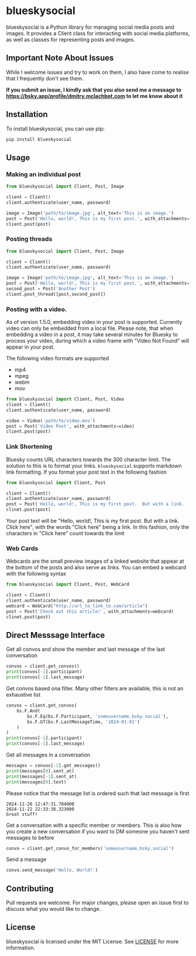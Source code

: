 # blueskysocial

blueskysocial is a Python library for managing social media posts and images. It provides a Client class for interacting with social media platforms, as well as classes for representing posts and images.

## Important Note About Issues

While I welcome issues and try to work on them, I also have come to realise that I frequently don't see them. 

**If you submit an issue, I kindly ask that you also send me a message to https://bsky.app/profile/dmitry.mclachbot.com to let me know about it**

## Installation

To install blueskysocial, you can use pip:

```bash
pip install blueskysocial
```

## Usage

### Making an individual post

```python
from blueskysocial import Client, Post, Image

client = Client()
client.authenticate(user_name, password)

image = Image('path/to/image.jpg', alt_text='This is an image.')
post = Post('Hello, world!, This is my first post.', with_attachments=[image])
client.post(post)
```

### Posting threads

```python
from blueskysocial import Client, Post, Image

client = Client()
client.authenticate(user_name, password)

image = Image('path/to/image.jpg', alt_text='This is an image.')
post = Post('Hello, world!, This is my first post.', with_attachments=[image])
second_post = Post('Another Post')
client.post_thread([post,second_post])
```

### Posting with a video.
As of version 1.5.0, embedding video in your post is supported.  Currently video can only be embedded from a local file.  Please note, that when embedding a video in a post, it may take several minutes for Bluesky to process your video, during which a video frame with "Video Not Found" will appear in your post.  

The following video formats are supported
- mp4
- mpeg
- webm
- mov

```python
from blueskysocial import Client, Post, Video
client = Client()
client.authenticate(user_name, password)

video = Video('path/to/video.mov')
post = Post('Video Post', with_attachments=video)
client.post(post)
```

### Link Shortening
Bluesky counts URL characters towards the 300 character limit.  The solution to this is to format your links.  `blueskysocial` supports markdown link formatting.  If you format your post text in the following fashion
```python
from blueskysocial import Client, Post

client = Client()
client.authenticate(user_name, password)
post = Post('Hello, world!, This is my first post.  But with a link.  [Click here](http://really.long.url.here)'),
clinet.post(post)
```
Your post text will be "Hello, world!, This is my first post. But with a link. Click here", with the words "Click here" being a link.  In this fashion, only the characters in "Click here" count towards the limit

### Web Cards
Webcards are the small preview images of a linked website that appear at the bottom of the posts and also serve as links.  You can embed a webcard with the following syntax
```python
from blueskysocial import Client, Post, WebCard

client = Client()
client.authenticate(user_name, password)
webcard = WebCard("http://url_to_link_to.com/article")
post = Post('Check out this article!', with_attachments=webcard)
clinet.post(post)
```

## Direct Messsage Interface


Get all convos and show the member and last message of the last conversation
```python
convos = client.get_convos()
print(convos[-1].participant)
print(convos[-1].last_message)
```

Get convos based ona filter.  Many other filters are available, this is not an exhaustive list

```python
convos = client.get_convos(
    bs.F.And(
        bs.F.Eq(bs.F.Participant, 'someusername.bsky.social'),
        bs.F.GT(bs.F.LastMessageTime, '2024-01-01')
    )
)
print(convos[-1].participant)
print(convos[-1].last_message)
```

Get all messages in a conversation
```python
messages = convos[-1].get_messages()
print(messages[0].sent_at)
print(messages[-1].sent_at)
print(messages[0].text)
```

Please notice that the message list is ordered such that last message is first
```
2024-11-26 12:47:31.704000
2024-11-22 22:33:38.323000
Great stuff!
```

Get a conversation with a specific member or members.  This is also how you create a new conversation if you want to DM someone you haven't sent messages to before

```python
convo = client.get_convo_for_members('someusername.bsky.social')
```

Send a message

```python
convo.send_message('Hello, World!')
```


## Contributing
Pull requests are welcome. For major changes, please open an issue first to discuss what you would like to change.

## License
blueskysocial is licensed under the MIT License. See [LICENSE](LICENSE) for more information.
```

